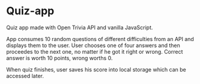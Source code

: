 # Quiz-app
Quiz app made with Open Trivia API and vanilla JavaScript.

App consumes 10 random questions of different difficulties from an API and displays them to the user. User chooses one of four answers and then proceedes to the next one, no matter if he got it right or wrong. Correct answer is worth 10 points, wrong worths 0.

When quiz finishes, user saves his score into local storage which can be accessed later.
